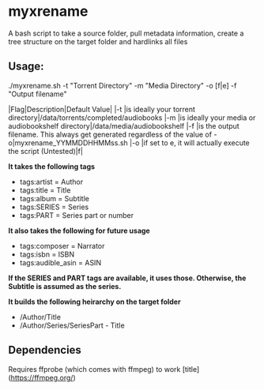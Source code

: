# myxrename
A bash script to take a source folder, pull metadata information, create a tree structure on the target folder and hardlinks all files

## Usage:
./myxrename.sh -t "Torrent Directory" -m "Media Directory" -o [f|e] -f "Output filename"

|Flag|Description|Default Value|
|-t |is ideally your torrent directory|/data/torrents/completed/audiobooks
|-m |is ideally your media or audiobookshelf directory|/data/media/audiobookshelf
|-f |is the output filename.  This always get generated regardless of the value of -o|myxrename_YYMMDDHHMMss.sh
|-o |if set to e, it will actually execute the script  (Untested)|f|

**It takes the following tags**
* tags:artist = Author
* tags:title = Title
* tags:album = Subtitle
* tags:SERIES = Series
* tags:PART = Series part or number

**It also takes the following for future usage**
* tags:composer = Narrator
* tags:isbn = ISBN
* tags:audible_asin = ASIN

**If the SERIES and PART tags are available, it uses those. Otherwise, the Subtitle is assumed as the series.**

**It builds the following heirarchy on the target folder**
* <mediaDirector>/Author/Title
* <mediaDirector>/Author/Series/SeriesPart - Title

## Dependencies
Requires ffprobe (which comes with ffmpeg) to work
 	[title] (https://ffmpeg.org/)

